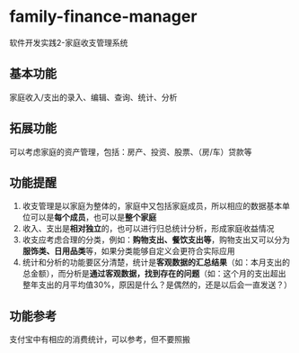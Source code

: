 # family-finance-manager
软件开发实践2-家庭收支管理系统
## 基本功能
家庭收入/支出的录入、编辑、查询、统计、分析
## 拓展功能
可以考虑家庭的资产管理，包括：房产、投资、股票、（房/车）贷款等
## 功能提醒
1. 收支管理是以家庭为整体的，家庭中又包括家庭成员，所以相应的数据基本单位可以是**每个成员**，也可以是**整个家庭**
2. 收入、支出是**相对独立**的，也可以进行归总统计分析，形成家庭收益情况
3. 收支应考虑合理的分类，例如：**购物支出、餐饮支出等**，购物支出又可以分为**服饰类、日用品类**等，如果分类能够自定义会更符合实际应用
4. 统计和分析的功能要区分清楚，统计是**客观数据的汇总结果**（如：本月支出的总金额），而分析是**通过客观数据，找到存在的问题**（如：这个月的支出超出整年支出的月平均值30%，原因是什么？是偶然的，还是以后会一直发送？）
## 功能参考
支付宝中有相应的消费统计，可以参考，但不要照搬